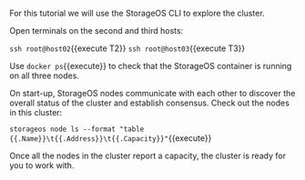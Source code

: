 For this tutorial we will use the StorageOS CLI to explore the cluster. 

Open terminals on the second and third hosts:

`ssh root@host02`{{execute T2}}
`ssh root@host03`{{execute T3}}

Use `docker ps`{{execute}} to check that the StorageOS container is running on all three nodes.

On start-up, StorageOS nodes communicate with each other to discover the overall
status of the cluster and establish consensus. Check out the nodes in this cluster:

`storageos node ls --format "table {{.Name}}\t{{.Address}}\t{{.Capacity}}"`{{execute}}

Once all the nodes in the cluster report a capacity, the cluster is ready for
you to work with. 
